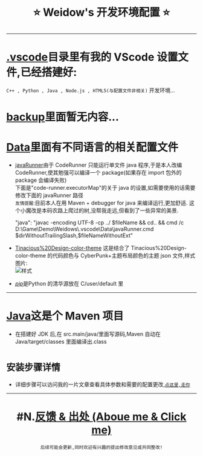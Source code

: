 <!--
 * @Author: Weidows
 * @Date: 2020-09-12 19:54:05
 * @LastEditors: Weidows
 * @LastEditTime: 2020-09-19 14:59:13
 * @FilePath: \Weidowsg:\Repo\Programming-Configuration\README.md
-->
<h1 align="center">
 ⭐️ Weidow's 开发环境配置 ⭐️
 
  ---
</h1>

# [.vscode](.vscode/)目录里有我的 VScode 设置文件,已经搭建好:

`C++ , Python , Java , Node.js , HTML5(与配置文件非相关)` 开发环境...

# [backup](backup)里面暂无内容...

# [Data](Data)里面有不同语言的相关配置文件

- [javaRunner](Data/javaRunner.cmd)由于 CodeRunner 只能运行单文件 java 程序,于是本人改编 CodeRunner,使其勉强可以编译一个 package(如果存在 import 包外的 package 会编译失败)  
  下面是"code-runner.executorMap"的关于 java 的设置,如需要使用的话需要修改下面的 javaRunner 路径  
  `友情提醒`:目前本人在用 Maven + debugger for java 来编译运行,更加舒适.
  这个小魔改是本码农路上爬过的树,没帮我走远,但看到了一些异常的美景.

  "java": "javac -encoding UTF-8 -cp ../ $fileName && cd.. && cmd /c D:\\Game\\Demo\\Weidows\\.vscode\\Data\\javaRunner.cmd $dirWithoutTrailingSlash,\$fileNameWithoutExt"

- [Tinacious%20Design-color-theme](.vscode/Data/Tinacious%20Design-color-theme.json) 这是结合了 Tinacious%20Design-color-theme 的代码颜色与 CyberPunk+主题布局颜色的主题 json 文件,样式图片:  
  ![样式](https://cdn.jsdelivr.net/gh/Weidows/Images/post/QQ截图20200822144122.jpg)

- [*pip*](Data/pip.ini)是Python 的清华源放在 C/user/default 里

---

# [Java](Java)这是个 Maven 项目

- 在搭建好 JDK 后,在 src.main/java/里面写源码,Maven 自动在 Java/target/classes 里面编译出.class

# `安装步骤详情`

- 详细步骤可以访问我的一片文章查看具体参数和需要的配置更改,[`点这里,走你`](http://weidows.gitee.io/post/backup/Data/)

---

<center>

# #N.[反馈 & 出处 (Aboue me & Click me)](https://weidows.gitee.io/tags/about)

    后续可能会更新,同时欢迎有兴趣的提出修改意见或共同整改!

</center>
